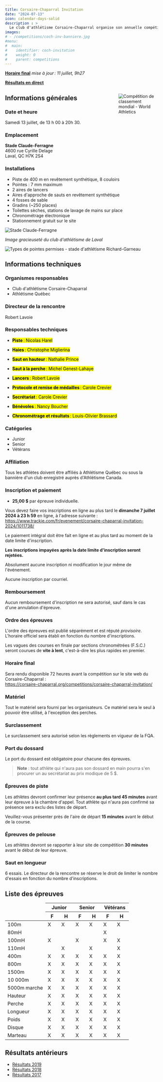 ```yaml
---
title: Corsaire-Chaparral Invitation
date: "2024-07-13"
icon: calendar-days-solid
description : >
  Le club d'athlétisme Corsaire-Chaparral organise son annuelle compétition estivale avec, au programme, un éventail d'épreuves pour les athlètes de catégories junior, sénior et vétéran.
images:
# - /competitions/coch-inv-banniere.jpg
#menu:
#  main:
#    identifier: coch-invitation
#    weight: 0
#    parent: competitions
---
```


[**Horaire final**](https://assets.corsaire-chaparral.org/competitions/2024/horaire-final-coch-inv-2024.pdf) _mise à jour : 11 juillet, 9h27_

<!-- [**Liste des performances**](https://assets.corsaire-chaparral.org/competitions/2023/perflist-coch-inv2023.pdf) -->

<!-- [**Groupes de perche**](https://assets.corsaire-chaparral.org/competitions/2023/groupes-perche-cochinv2023.pdf) -->

<!-- [**Composition des vagues**](https://assets.corsaire-chaparral.org/competitions/2023/MeetProgram__piste-coch-inv.pdf) -->

[**Résultats en direct**](https://resultats.corsaire-chaparral.org/meets/coch-inv-2024)

<!-- [**Document d’invitation**](https://assets.corsaire-chaparral.org/competitions/2024/document-technique-coch-invitation-2024.pdf) -->

<div style="max-width: 130px; float: inline-end; margin-inline-start: .75rem;">

![Compétition de classement mondial - World Athletics](https://assets.corsaire-chaparral.org/competitions/2023/world-athletics-fr-2023.jpg)

</div>

## Informations générales

### Date et heure

Samedi 13 juillet, de 13 h 00 à 20h 30.

### Emplacement

**Stade Claude-Ferragne**\
4600 rue Cyrille Delage\
Laval, QC H7K 2S4

### Installations

-   Piste de 400 m en revêtement synthétique, 8 couloirs
-   Pointes : 7 mm maximum
-   2 aires de lancers
-   Aires d'approche de sauts en revêtement synthétique
-   4 fosses de sable
-   Gradins (\~250 places)
-   Toilettes sèches, stations de lavage de mains sur place
-   Chronométrage électronique
-   Stationnement gratuit sur le site

![Stade Claude-Ferragne](https://assets.corsaire-chaparral.org/img/stade-claude-ferragne.png)

_Image gracieuseté du club d'athlétisme de Laval_

![Types de pointes permises - stade d'athlétisme Richard-Garneau](https://assets.corsaire-chaparral.org/img/pointes-richard-garneau.jpg)

## Informations techniques

### Organismes responsables

-   Club d'athlétisme Corsaire-Chaparral
-   Athlétisme Québec

### Directeur de la rencontre

Robert Lavoie

### Responsables techniques

-   <mark>**Piste** : Nicolas Harel</mark>

-   <mark>**Haies** : Christophe Miglierina</mark>

-   <mark>**Saut en hauteur** : Nathalie Prince</mark>

-   <mark>**Saut à la perche** : Michel Genest-Lahaye</mark>

-   <mark>**Lancers** : Robert Lavoie</mark>

-   <mark>**Protocole et remise de médailles** : Carole Crevier</mark>

-   <mark>**Secrétariat** : Carole Crevier</mark>

-   <mark>**Bénévoles** : Nancy Boucher</mark>

-   <mark>**Chronométrage et résultats** : Louis-Olivier Brassard</mark>

### Catégories

-   Junior
-   Senior
-   Vétérans

### Affiliation

Tous les athlètes doivent être affiliés à Athlétisme Québec ou sous la
bannière d'un club enregistré auprès d'Athlétisme Canada.

### Inscription et paiement

-   **25,00 \$** par épreuve individuelle.

Vous devez faire vos inscriptions en ligne au plus tard le **dimanche 7
juillet 2024 à 23 h 59** en ligne, à l'adresse suivante :\
<https://www.trackie.com/fr/evenement/corsaire-chaparral-invitation-2024/1011738/>

Le paiement intégral doit être fait en ligne et au plus tard au moment
de la date limite d'inscription.

**Les inscriptions impayées après la date limite d'inscription seront
rejetées.**

Absolument aucune inscription ni modification le jour même de
l'événement.

Aucune inscription par courriel.

### Remboursement

Aucun remboursement d'inscription ne sera autorisé, sauf dans le cas
d'une annulation d'épreuve.

### Ordre des épreuves

L'ordre des épreuves est publié séparément et est réputé *provisoire*.
L'horaire officiel sera établi en fonction du nombre d'inscriptions.

Les vagues des courses en finale par sections chronométrées (F.S.C.)
seront courues de **vite à lent**, c'est-à-dire les plus rapides en
premier.

### Horaire final

Sera rendu disponible 72 heures avant la compétition sur le site web du
Corsaire-Chaparral :\
<https://corsaire-chaparral.org/competitions/corsaire-chaparral-invitation/>

### Matériel

Tout le matériel sera fourni par les organisateurs. Ce matériel sera le
seul à pouvoir être utilisé, à l'exception des perches.

### Surclassement

Le surclassement sera autorisé selon les règlements en vigueur de la
FQA.

### Port du dossard

Le port du dossard est obligatoire pour chacune des épreuves.

> **Note** : tout athlète qui n'aura pas son dossard en main pourra s'en
> procurer un au secrétariat au prix modique de 5 \$.

### Épreuves de piste

Les athlètes devront confirmer leur présence **au plus tard 45 minutes**
avant leur épreuve à la chambre d'appel. Tout athlète qui n'aura pas
confirmé sa présence sera exclu des listes de départ.

Veuillez-vous présenter près de l'aire de départ **15 minutes** avant le
début de la course.

### Épreuves de pelouse

Les athlètes devront se rapporter à leur site de compétition **30
minutes** avant le début de leur épreuve.

### Saut en longueur

6 essais. Le directeur de la rencontre se réserve le droit de limiter le
nombre d'essais en fonction du nombre d'inscriptions.

## Liste des épreuves

<table><thead>
  <tr>
    <td rowspan="2"> 				<br>&nbsp;&nbsp;				 			<br></td>
    <th colspan="2" width="22.5%"> 				Junior 			</th>
    <th colspan="2" width="22.5%"> 				Senior 			</th>
    <th colspan="2" width="22.5%"> 				Vétérans 			</th>
  </tr>
  <tr>
    <th> 				F 			</th>
    <th> 				H 			</th>
    <th> 				F 			</th>
    <th> 				H 			</th>
    <th> 				F 			</th>
    <th> 				H 			</th>
  </tr></thead>
<tbody>
  <tr>
    <td> 				100m 			</td>
    <td> 				X 			</td>
    <td> 				X 			</td>
    <td> 				X 			</td>
    <td> 				X 			</td>
    <td> 				X 			</td>
    <td> 				X 			</td>
  </tr>
  <tr>
    <td> 				80mH 			</td>
    <td> 					 			</td>
    <td> 					 			</td>
    <td> 					 			</td>
    <td> 					 			</td>
    <td> 				X 			</td>
    <td> 					 			</td>
  </tr>
  <tr>
    <td> 				100mH 			</td>
    <td> 				X 			</td>
    <td> 					 			</td>
    <td> 				X 			</td>
    <td> 					 			</td>
    <td> 				X 			</td>
    <td> 				X 			</td>
  </tr>
  <tr>
    <td> 				110mH 			</td>
    <td> 					 			</td>
    <td> 				X 			</td>
    <td> 					 			</td>
    <td> 				X 			</td>
    <td> 					 			</td>
    <td> 				X 			</td>
  </tr>
  <tr>
    <td> 				400m 			</td>
    <td> 				X 			</td>
    <td> 				X 			</td>
    <td> 				X 			</td>
    <td> 				X 			</td>
    <td> 				X 			</td>
    <td> 				X 			</td>
  </tr>
  <tr>
    <td> 				800m 			</td>
    <td> 				X 			</td>
    <td> 				X 			</td>
    <td> 				X 			</td>
    <td> 				X 			</td>
    <td> 				X 			</td>
    <td> 				X 			</td>
  </tr>
  <tr>
    <td> 				1500m 			</td>
    <td> 				X 			</td>
    <td> 				X 			</td>
    <td> 				X 			</td>
    <td> 				X 			</td>
    <td> 				X 			</td>
    <td> 				X 			</td>
  </tr>
  <tr>
    <td> 				10 000m 			</td>
    <td> 				X 			</td>
    <td> 				X 			</td>
    <td> 				X 			</td>
    <td> 				X 			</td>
    <td> 				X 			</td>
    <td> 				X 			</td>
  </tr>
  <tr>
    <td> 				5000m marche 			</td>
    <td> 				X 			</td>
    <td> 				X 			</td>
    <td> 				X 			</td>
    <td> 				X 			</td>
    <td> 				X 			</td>
    <td> 				X 			</td>
  </tr>
  <tr>
    <td> 				Hauteur 			</td>
    <td> 				X 			</td>
    <td> 				X 			</td>
    <td> 				X 			</td>
    <td> 				X 			</td>
    <td> 				X 			</td>
    <td> 				X 			</td>
  </tr>
  <tr>
    <td> 				Perche 			</td>
    <td> 				X 			</td>
    <td> 				X 			</td>
    <td> 				X 			</td>
    <td> 				X 			</td>
    <td> 				X 			</td>
    <td> 				X 			</td>
  </tr>
  <tr>
    <td> 				Longueur 			</td>
    <td> 				X 			</td>
    <td> 				X 			</td>
    <td> 				X 			</td>
    <td> 				X 			</td>
    <td> 				X 			</td>
    <td> 				X 			</td>
  </tr>
  <tr>
    <td> 				Poids 			</td>
    <td> 				X 			</td>
    <td> 				X 			</td>
    <td> 				X 			</td>
    <td> 				X 			</td>
    <td> 				X 			</td>
    <td> 				X 			</td>
  </tr>
  <tr>
    <td> 				Disque 			</td>
    <td> 				X 			</td>
    <td> 				X 			</td>
    <td> 				X 			</td>
    <td> 				X 			</td>
    <td> 				X 			</td>
    <td> 				X 			</td>
  </tr>
  <tr>
    <td> 				Marteau 			</td>
    <td> 				X 			</td>
    <td> 				X 			</td>
    <td> 				X 			</td>
    <td> 				X 			</td>
    <td> 				X 			</td>
    <td> 				X 			</td>
  </tr>
</tbody></table>

## Résultats antérieurs

- [Résultats 2019](/resultats/2019/coch-invitation/)
- [Résultats 2018](/resultats/2018/corsaire-chaparral-invitation/)
- [Résultats 2017](/resultats/2017/corsaire-chaparal-invitation/)
